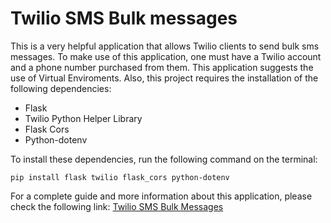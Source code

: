 # Twilio SMS Bulk messages

This is a very helpful application that allows Twilio clients to send bulk sms messages. To make use of this application,
one must have a Twilio account and a phone number purchased from them. This application suggests the use of Virtual Enviroments. Also, this project requires the installation of the following dependencies: 

- Flask
- Twilio Python Helper Library
- Flask Cors
- Python-dotenv

To install these dependencies, run the following command on the terminal:

```pip install flask twilio flask_cors python-dotenv```


For a complete guide and more information about this application, please check the following link:
[Twilio SMS Bulk Messages](https://www.twilio.com/blog/building-bulk-sms-service-python-flask-twilio-notify)
